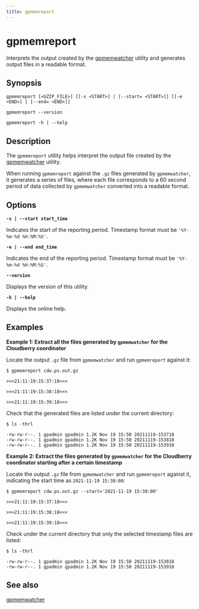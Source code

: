 ```yaml
---
title: gpmemreport
---
```


# gpmemreport

Interprets the output created by the [gpmemwatcher](/i18n/zh/docusaurus-plugin-content-docs/current/db-utilities/db-util-gpmemwatcher.md) utility and generates output files in a readable format.

## Synopsis

```
gpmemreport [<GZIP_FILE>] [[-s <START>] | [--start= <START>]] [[-e <END>] | [--end= <END>]] 
        
gpmemreport --version

gpmemreport -h | --help 
```

## Description

The `gpmemreport` utility helps interpret the output file created by the [gpmemwatcher](/i18n/zh/docusaurus-plugin-content-docs/current/db-utilities/db-util-gpmemwatcher.md) utility.

When running `gpmemreport` against the `.gz` files generated by `gpmemwatcher`, it generates a series of files, where each file corresponds to a 60 second period of data collected by `gpmemwatcher` converted into a readable format.

## Options

**`-s | --start start_time`**

Indicates the start of the reporting period. Timestamp format must be `'%Y-%m-%d %H:%M:%S'`.

**`-e | --end end_time`**

Indicates the end of the reporting period. Timestamp format must be `'%Y-%m-%d %H:%M:%S'`.

**`--version`**

Displays the version of this utility.

**`-h | --help`**

Displays the online help.

## Examples

**Example 1: Extract all the files generated by `gpmemwatcher` for the Cloudberry coordinator**

Locate the output `.gz` file from `gpmemwatcher` and run `gpmemreport` against it:

```shell
$ gpmemreport cdw.ps.out.gz

>>>21:11:19:15:37:18<<<

>>>21:11:19:15:38:18<<<

>>>21:11:19:15:39:18<<<
```

Check that the generated files are listed under the current directory:

```shell
$ ls -thrl

-rw-rw-r--. 1 gpadmin gpadmin 1.2K Nov 19 15:50 20211119-153718
-rw-rw-r--. 1 gpadmin gpadmin 1.2K Nov 19 15:50 20211119-153818
-rw-rw-r--. 1 gpadmin gpadmin 1.2K Nov 19 15:50 20211119-153918
```

**Example 2: Extract the files generated by `gpmemwatcher` for the Cloudberry coordinator starting after a certain timestamp**

Locate the output `.gz` file from `gpmemwatcher` and run `gpmemreport` against it, indicating the start time as `2021-11-19 15:38:00`:

```shell
$ gpmemreport cdw.ps.out.gz --start='2021-11-19 15:38:00'

>>>21:11:19:15:37:18<<<

>>>21:11:19:15:38:18<<<

>>>21:11:19:15:39:18<<<
```

Check under the current directory that only the selected timestamp files are listed:

```shell
$ ls -thrl

-rw-rw-r--. 1 gpadmin gpadmin 1.2K Nov 19 15:50 20211119-153818
-rw-rw-r--. 1 gpadmin gpadmin 1.2K Nov 19 15:50 20211119-153918
```

## See also

[gpmemwatcher](/i18n/zh/docusaurus-plugin-content-docs/current/db-utilities/db-util-gpmemwatcher.md)
